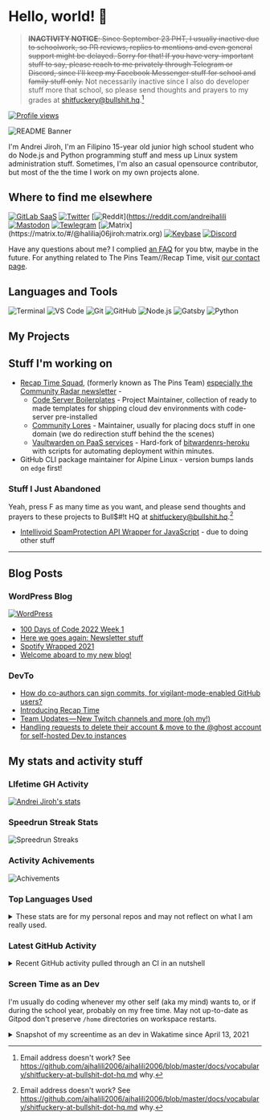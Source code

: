 # Hello, world! 👋

> ~~**INACTIVITY NOTICE**: Since September 23 PHT, I usually inactive due to schoolwork, so PR reviews, replies to mentions and even general support might be delayed. Sorry for that! If you have very-important stuff to say, please reach to me privately through Telegram or Discord, since I'll keep my Facebook Messenger stuff for school and family stuff only.~~ Not necessarily inactive since I also do developer stuff more that school, so please send thoughts and prayers to my grades at <shitfuckery@bullshit.hq>.[^1]

[![Profile views](https://gpvc.arturio.dev/AJHalili2006)](https://github.com/ajhalili2006)

![README Banner](https://raw.githubusercontent.com/ajhalili2006/ajhalili2006/master/header.png)

I'm Andrei Jiroh, I'm an Filipino 15-year old junior high school student who do Node.js and Python programming stuff and mess up Linux system
administration stuff. Sometimes, I'm also an casual opensource contributor, but most of the the time I work on my own projects alone.

## Where to find me elsewhere

[![GitLab SaaS](https://img.shields.io/badge/GitLab-6E49CB?&style=for-the-badge&logo=gitlab&logoColor=white)](https://gitlab.com/ajhalili2006)
[![Twitter](https://img.shields.io/twitter/follow/Kuys_Potpot?color=blue&label=Twitter&logo=twitter&style=for-the-badge)](https://twitter.com/Kuys_Potpot)
[![Reddit](https://img.shields.io/reddit/user-karma/combined/andreihalili?label=Reddit&logo=reddit&style=for-the-badge)](https://reddit.com/andreihalili
[![Mastodon](https://img.shields.io/mastodon/follow/000164296?color=blue&domain=https%3A%2F%2Fmastodon.online&label=Mastodon&logo=mastodon&style=for-the-badge)](https://mastodon.online/@Kuys_Potpot)
[![Tewlegram](https://img.shields.io/badge/Telegram-grey?&style=for-the-badge&logo=telegram&logoColor=white)](https://telegram.dog/ajhalili2006)
[![Matrix](https://img.shields.io/badge/Matrix%20(Homeserver:%20matrix.org)-black?&style=for-the-badge&logo=matrix&logoColor=white)](https://matrix.to/#/@haliliaj06jiroh:matrix.org)
[![Keybase](https://img.shields.io/badge/Keybase-grey?&style=for-the-badge&logo=keybase&logoColor=white)](https://keybase.io/ajhalilidev06)
[![Discord](https://img.shields.io/badge/Discord-5539cc?&style=for-the-badge&logo=discord&logoColor=white)](https://discord.gg/kf5nz4X)

Have any questions about me? I complied [an FAQ](https://github.com/ajhalili2006/ajhalili206/blob/master/docs/about-me/faq.md) for you btw, maybe in the future. For anything related to The Pins Team//Recap Time, visit [our contact page](https://madebythepinshub.gitlab.io/contact).

## Languages and Tools

![Terminal](https://img.shields.io/badge/Terminal-4D4D4D?&style=for-the-badge&logo=windowsterminal)
![VS Code](https://img.shields.io/badge/Visual_Studio_Code-007ACC?&style=for-the-badge&logo=visualstudiocode)
![Git](https://img.shields.io/badge/Git-F05032?&style=for-the-badge&logoColor=white&logo=git)
![GitHub](https://img.shields.io/badge/GitHub-181717?&style=for-the-badge&logo=github)
![Node.js](https://img.shields.io/badge/Node.js-339933?&style=for-the-badge&logo=node.js&logoColor=white)
![Gatsby](https://img.shields.io/badge/Gatsby-663399?&style=for-the-badge&logo=gatsby)
![Python](https://img.shields.io/badge/Python-3776AB?&style=for-the-badge&logoColor=white&logo=python)

## My Projects

## Stuff I'm working on

* [Recap Time Squad](https://gitlab.com/RecapTime), (formerly known as The Pins Team) [especially the  Community Radar newsletter](https://gitlab.com/RecapTime/newsletter) -
  * [Code Server Boilerplates](https://github.com/code-server-boilerplates) - Project Maintainer, collection of ready to made templates for shipping cloud dev environments with code-server pre-installed
  * [Community Lores](https://community-lores.gq) - Maintainer, usually for placing docs stuff in one domain (we do redirection stuff behind the the scenes)
  * [Vaultwarden on PaaS services](https://github.com/ajhalili2006/vaultwarden-on-paas) - Hard-fork of [bitwardenrs-heroku](https://github.com/std2main/bitwardenrs_heroku) with scripts for automating deployment within minutes.
* GitHub CLI package maintainer for Alpine Linux - version bumps lands on `edge` first!

### Stuff I Just Abandoned

Yeah, press F as many time as you want, and please send thoughts and prayers to these projects to Bull$#!t HQ at <shitfuckery@bullshit.hq>.[^1]

* [Intellivoid SpamProtection API Wrapper for JavaScript](https://github.com/MadeByThePinsHub/Intellivoid-SPB-JS-Wrapper) - due to doing other stuff

---

## Blog Posts

### WordPress Blog

[![WordPress](https://img.shields.io/badge/Blog%20/%20Website-grey?&style=for-the-badge&logo=wordpress&logoColor=white)](https://ajhalili2006.wordpress.com)

<!-- WORDPRESS:START -->
- [100 Days of Code 2022 Week 1](https://ajhalili2006.wordpress.com/2022/02/21/100-days-of-code-2022-week-1/)
- [Here we goes again: Newsletter stuff](https://ajhalili2006.wordpress.com/2022/01/29/here-we-goes-again-newsletter-stuff/)
- [Spotify Wrapped 2021](https://ajhalili2006.wordpress.com/2021/12/02/spotify-wrapped-2021/)
- [Welcome aboard to my new blog!](https://ajhalili2006.wordpress.com/2021/11/06/new-blog/)
<!-- WORDPRESS:END -->

### DevTo

<!-- DEVTO:START -->
- [How do co-authors can sign commits, for vigilant-mode-enabled GitHub users?](https://dev.to/thepinsteam/how-do-co-authors-can-sign-commits-for-vigilant-mode-enabled-github-users-52h2)
- [Introducing Recap Time](https://dev.to/recaptime/introducing-recap-time-4acb)
- [Team Updates — New Twitch channels and more &lpar;oh my!&rpar;](https://dev.to/thepinsteam/team-updates-new-twitch-channels-and-more-oh-my-bc6)
- [Handling requests to delete their account &amp; move to the @ghost account for self-hosted Dev.to instances](https://dev.to/thepinsteam/handling-requests-to-delete-their-account-move-to-the-ghost-account-for-self-hosted-dev-to-instances-5hd9)
<!-- DEVTO:END -->

## My stats and activity stuff

### LIfetime GH Activity

[![Andrei Jiroh's stats](https://gh-readme-stats-thepinsteam.vercel.app/api?username=ajhalili2006&count_private=true&include_all_commits=true)](https://github.com/anuraghazra/github-readme-stats)

### Speedrun Streak Stats

![Spreedrun Streaks](https://github-readme-streak-stats.herokuapp.com/?user=ajhalili2006&theme=dark)

### Activity Achivements

![Achivements](https://github-profile-trophy.vercel.app/?username=ajhalili2006)

### Top Languages Used

<details>

<summary>These stats are for my personal repos and may not reflect on what I am really used.</summary>

[![Top Langs](https://gh-readme-stats-thepinsteam.vercel.app/api/top-langs/?username=ajhalili2006&layout=compact)](https://github.com/anuraghazra/github-readme-stats)

</details>

### Latest GitHub Activity

<details>

<summary>Recent GitHub activity pulled through an CI in an nutshell</summary>

<!--START_SECTION:activity-->
1. ❗️ Opened issue [#86](https://github.com/deta/deta-cli/issues/86) in [deta/deta-cli](https://github.com/deta/deta-cli)
2. 🗣 Commented on [#7299](https://github.com/gitpod-io/gitpod/issues/7299) in [gitpod-io/gitpod](https://github.com/gitpod-io/gitpod)
3. ❗️ Opened issue [#8178](https://github.com/gitpod-io/gitpod/issues/8178) in [gitpod-io/gitpod](https://github.com/gitpod-io/gitpod)
4. 🎉 Merged PR [#6](https://github.com/ajhalili2006/vaultwarden-on-paas-helpers/pull/6) in [ajhalili2006/vaultwarden-on-paas-helpers](https://github.com/ajhalili2006/vaultwarden-on-paas-helpers)
5. 🗣 Commented on [#3871](https://github.com/tailscale/tailscale/issues/3871) in [tailscale/tailscale](https://github.com/tailscale/tailscale)
<!--END_SECTION:activity-->

</details>

### Screen Time as an Dev

I'm usually do coding whenever my other self (aka my mind) wants to, or if during the school year, probably on my free time. May not up-to-date as
Gitpod don't preserve `/home` directories on workspace restarts.

<details>

<summary>Snapshot of my screentime as an dev in Wakatime since April 13, 2021</summary>

[![Wakatime Stuff](https://gh-readme-stats-thepinsteam.vercel.app/api/wakatime?username=ajhalili2006)](https://wakatime.com/ajhalili2006)

</details>


[^1]: Email address doesn't work? See <https://github.com/ajhalili2006/ajhalili2006/blob/master/docs/vocabulary/shitfuckery-at-bullshit-dot-hq.md> why.
